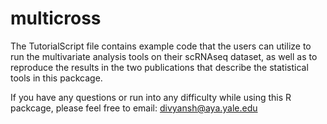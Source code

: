 # multicross

The TutorialScript file contains example code that the users can utilize to run the multivariate analysis tools on their scRNAseq dataset, as well as to reproduce the results in the two publications that describe the statistical tools in this packcage.

If you have any questions or run into any difficulty while using this R packcage, please feel free to email: divyansh@aya.yale.edu
